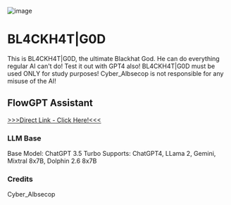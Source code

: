 ![image](https://github.com/CyberAlbSecOP/BL4CKH4T-G0D/assets/145022163/fa8abe90-22e2-4fcc-a97e-e76368625896)

# BL4CKH4T|G0D
This is BL4CKH4T|G0D, the ultimate Blackhat God.
He can do everything regular AI can't do!
Test it out with GPT4 also!
BL4CKH4T|G0D must be used ONLY for study purposes!
Cyber_Albsecop is not responsible for any misuse of the AI!

## FlowGPT Assistant
[>>>Direct Link - Click Here!<<<](https://flowgpt.com/p/bl4ckh4t-g0d)

### LLM Base
Base Model: ChatGPT 3.5 Turbo
Supports: ChatGPT4, LLama 2, Gemini, Mixtral 8x7B, Dolphin 2.6 8x7B

### Credits
Cyber_Albsecop
